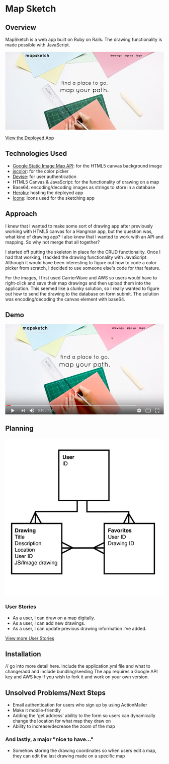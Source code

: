 # Map Sketch

## Overview
MapSketch is a web app built on Ruby on Rails. The drawing functionality is made possible with JavaScript.

[![Screenshot](screenshot.jpg)](https://mapsketch.herokuapp.com/)

[View the Deployed App](https://mapsketch.herokuapp.com/)

## Technologies Used
* [Google Static Image Map API](https://developers.google.com/maps/documentation/static-maps/): for the HTML5 canvas background image
* [jscolor](http://jscolor.com/): for the color picker
* [Devise](https://github.com/plataformatec/devise): for user authentication
* HTML5 Canvas & JavaScript: for the functionality of drawing on a map
* Base64: encoding/decoding images as strings to store in a database
* [Heroku](http://www.heroku.com/): hosting the deployed app
* [Icons](https://icons8.com/): Icons used for the sketching app

## Approach
I knew that I wanted to make some sort of drawing app after previously working with HTML5 canvas for a Hangman app, but the question was, what kind of drawing app? I also knew that I wanted to work with an API and mapping. So why not merge that all together?

I started off putting the skeleton in place for the CRUD functionality. Once I had that working, I tackled the drawing functionality with JavaScript. Although it would have been interesting to figure out how to code a color picker from scratch, I decided to use someone else's code for that feature.

For the images, I first used CarrierWave and AWS so users would have to right-click and save their map drawings and then upload them into the application. This seemed like a clunky solution, so I really wanted to figure out how to send the drawing to the database on form submit. The solution was encoding/decoding the canvas element with base64.

## Demo
[![Video](video-screenshot.png)](https://www.youtube.com/watch?v=kQqRfvS-nCc)

## Planning
![ERD](erd.jpg)

### User Stories
* As a user, I can draw on a map digitally.
* As a user, I can add new drawings.
* As a user, I can update previous drawing information I've added.

[View more User Stories](planning/user_stories.md)

## Installation
// go into more detail here. include the application.yml file and what to change/add and include bundling/seeding
The app requires a Google API key and AWS key if you wish to fork it and work on your own version.

## Unsolved Problems/Next Steps
* Email authentication for users who sign up by using ActionMailer
* Make it mobile-friendly
* Adding the 'get address' ability to the form so users can dynamically change the location for what map they draw on
* Ability to increase/decrease the zoom of the map

### And lastly, a major "nice to have..."
* Somehow storing the drawing coordinates so when users edit a map, they can edit the last drawing made on a specific map
